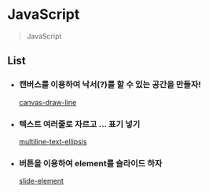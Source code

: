 # JavaScript

> JavaScript


## List

- ### 캔버스를 이용하여 낙서(?)를 할 수 있는 공간을 만들자!

  [canvas-draw-line][]

[canvas-draw-line]: https://github.com/minw1540/TIL/blob/master/JavaScriptNjQuery/canvas-draw-line/canverstest.html

- ### 텍스트 여러줄로 자르고 ... 표기 넣기

  [multiline-text-ellipsis][]

[multiline-text-ellipsis]: https://github.com/minw1540/TIL/blob/master/JavaScriptNjQuery/multiline-text-ellipsis.md


- ### 버튼을 이용하여 element를 슬라이드 하자

  [slide-element][]

[slide-element]: https://github.com/minw1540/TIL/blob/master/JavaScriptNjQuery/slide-element
